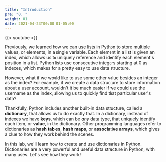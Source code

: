 ```yaml
---
title: "Introduction"
pre: "0. "
weight: 01
date: 2021-04-23T00:00:01-05:00
---
```


{{< youtube  >}}

Previously, we learned how we can use lists in Python to store multiple values, or elements, in a single variable. Each element in a list is given an index, which allows us to uniquely reference and identify each element's position in a list. Python lists use consecutive integers starting at $0$ as indexes, which makes for a pretty easy to use data structure.

However, what if we would like to use some other value besides an integer as the index? For example, if we create a data structure to store information about a user account, wouldn't it be much easier if we could use the username as the index, allowing us to quickly find that particular user's data? 

Thankfully, Python includes another built-in data structure, called a **dictionary**, that allows us to do exactly that. In a dictionary, instead of indexes we have **keys**, which can be _any_ data type, that uniquely identify each item, or **value**, in the dictionary. Other programming languages refer to dictionaries as **hash tables**, **hash maps**, or **associative arrays**, which gives a clue to how they work behind the scenes.

In this lab, we'll learn how to create and use dictionaries in Python. Dictionaries are a very powerful and useful data structure in Python, with many uses. Let's see how they work!